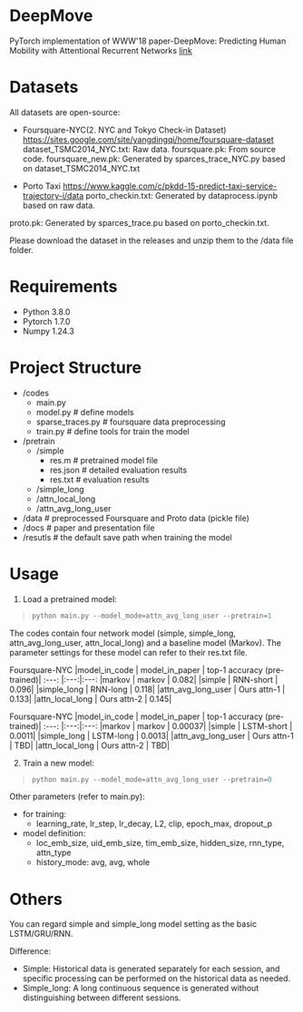 # DeepMove
PyTorch implementation of WWW'18  paper-DeepMove: Predicting Human Mobility with Attentional Recurrent Networks [link](https://dl.acm.org/citation.cfm?id=3178876.3186058)

# Datasets
All datasets are open-source:
- Foursquare-NYC(2. NYC and Tokyo Check-in Dataset) https://sites.google.com/site/yangdingqi/home/foursquare-dataset
dataset_TSMC2014_NYC.txt: Raw data.
foursquare.pk: From source code.
foursquare_new.pk: Generated by sparces_trace_NYC.py based on dataset_TSMC2014_NYC.txt

- Porto Taxi https://www.kaggle.com/c/pkdd-15-predict-taxi-service-trajectory-i/data
porto_checkin.txt: Generated by dataprocess.ipynb based on raw data.

proto.pk: Generated by sparces_trace.pu based on porto_checkin.txt.

Please download the dataset in the releases and unzip them to the /data file folder.


# Requirements
- Python 3.8.0
- Pytorch 1.7.0
- Numpy 1.24.3

# Project Structure
- /codes
    - main.py
    - model.py # define models
    - sparse_traces.py # foursquare data preprocessing 
    - train.py # define tools for train the model
- /pretrain
    - /simple
        - res.m # pretrained model file
        - res.json # detailed evaluation results
        - res.txt # evaluation results
    - /simple_long
    - /attn_local_long
    - /attn_avg_long_user
- /data # preprocessed Foursquare and Proto data (pickle file)
- /docs # paper and presentation file
- /resutls # the default save path when training the model

# Usage
1. Load a pretrained model:
> ```python
> python main.py --model_mode=attn_avg_long_user --pretrain=1
> ```

The codes contain four network model (simple, simple_long, attn_avg_long_user, attn_local_long) and a baseline model (Markov). The parameter settings for these model can refer to their res.txt file.

Foursquare-NYC
|model_in_code | model_in_paper | top-1 accuracy (pre-trained)|
:---: |:---:|:---:
|markov | markov | 0.082|
|simple | RNN-short | 0.096|
|simple_long | RNN-long | 0.118|
|attn_avg_long_user | Ours attn-1 | 0.133|
|attn_local_long | Ours attn-2 | 0.145|

Foursquare-NYC
|model_in_code | model_in_paper | top-1 accuracy (pre-trained)|
:---: |:---:|:---:
|markov | markov | 0.00037|
|simple | LSTM-short | 0.0011|
|simple_long | LSTM-long | 0.0013|
|attn_avg_long_user | Ours attn-1 | TBD|
|attn_local_long | Ours attn-2 | TBD|

2. Train a new model:
> ```python
> python main.py --model_mode=attn_avg_long_user --pretrain=0
> ```

Other parameters (refer to main.py):
- for training: 
    - learning_rate, lr_step, lr_decay, L2, clip, epoch_max, dropout_p
- model definition: 
    - loc_emb_size, uid_emb_size, tim_emb_size, hidden_size, rnn_type, attn_type
    - history_mode: avg, avg, whole

# Others
You can regard simple and simple_long model setting as the basic LSTM/GRU/RNN.

Difference:
- Simple: Historical data is generated separately for each session, and specific processing can be performed on the historical data as needed.
- Simple_long: A long continuous sequence is generated without distinguishing between different sessions.
